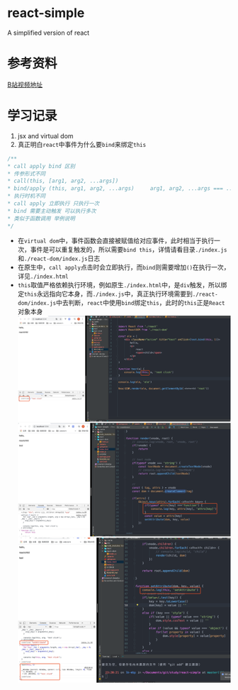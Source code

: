# react-simple
A simplified version of react

# 参考资料
[B站视频地址](https://www.bilibili.com/video/av84083358?p=2)

# 学习记录
1. jsx and virtual dom
2. 真正明白`react`中事件为什么要`bind`来绑定`this`  
```javascript
/**
* call apply bind 区别
* 传参形式不同 
* call(this, [arg1, arg2, ...args])
* bind/apply (this, arg1, arg2, ...args)     arg1, arg2, ...args === ...[arg1, arg2, ...args]
* 执行时机不同
* call apply 立即执行 只执行一次
* bind 需要主动触发 可以执行多次
* 类似于函数调用 举例说明
*/

```
- 在`virtual dom`中，事件函数会直接被赋值给对应事件，此时相当于执行一次，事件是可以重复触发的，所以需要`bind this`，详情请看目录`./index.js`和`./react-dom/index.js`日志
- 在原生中，`call apply`点击时会立即执行，而`bind`则需要增加`()`在执行一次，详见`./index.html`
- `this`取值严格依赖执行环境，例如原生`./index.html`中，是`div`触发，所以绑定`this`永远指向它本身，而`./index.js`中，真正执行环境需要到`./react-dom/index.js`中去判断，`react`中使用`bind`绑定`this`，此时的`this`正是`React`对象本身  
![调用函数](https://github.com/lk0606/react-simple/blob/master/static/log-img/this/1.jpg)  
![执行环境](https://github.com/lk0606/react-simple/blob/master/static/log-img/this/2.jpg)  
![执行结果对比](https://github.com/lk0606/react-simple/blob/master/static/log-img/this/3.jpg)
